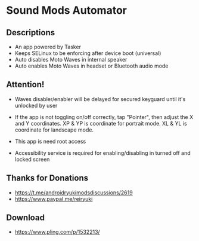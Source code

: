 # Sound Mods Automator

## Descriptions
- An app powered by Tasker
- Keeps SELinux to be enforcing after device boot (universal)
- Auto disables Moto Waves in internal speaker
- Auto enables Moto Waves in headset or Bluetooth audio mode

## Attention!
- Waves disabler/enabler will be delayed for secured keyguard until it's unlocked by user

- If the app is not toggling on/off correctly, tap "Pointer", then adjust the X and Y coordinates. XP & YP is coordinate for portrait mode. XL & YL is coordinate for landscape mode.

- This app is need root access

- Accessibility service is required for enabling/disabling in turned off and locked screen

## Thanks for Donations
- https://t.me/androidryukimodsdiscussions/2619
- https://www.paypal.me/reiryuki

## Download
- https://www.pling.com/p/1532213/
